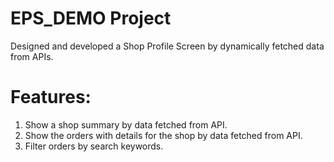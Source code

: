 # EPS_DEMO Project 
Designed and developed a Shop Profile Screen by dynamically fetched data from APIs.

# Features:
1. Show a shop summary by data fetched from API.
2. Show the orders with details for the shop by data fetched from API.
3. Filter orders by search keywords.
